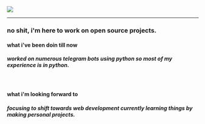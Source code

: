
<img src="https://avatars.githubusercontent.com/u/55656569?v=4">
<hr>

<h3><strong>no shit, i'm here to work on open source projects.</strong></h3>
<h4>what i've been doin till now</h4>
<h5>worked on numerous telegram bots using python
so most of my experience is  in python.</h5>

<br>
<h4>what i'm looking forward to</h4>
<h5>focusing to shift towards web development
currently learning things by making personal projects.</h5>


